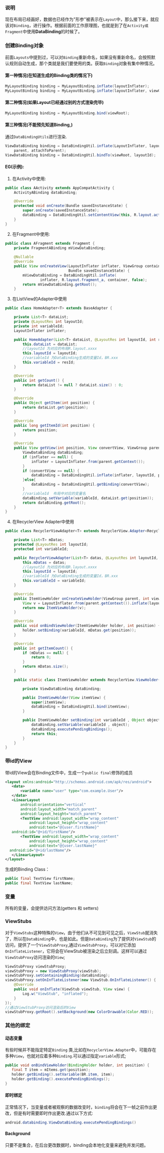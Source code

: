 ### 说明

现在布局已经画好，数据也已经作为"形参"被表示在`Layout`中，那么接下来，就应该对`Binding`，进行操作。根据前面的工作原理图，也就是到了在`Activity或Fragment`中使用**DataBinding**的时候了。

### 创建Binding对象
前面`Layouts`中提到过，可以对`Binding`重新命名，如果没有重新命名，会按照默认规则自动生成，那个类就是我们要使用的类。获取`Binding`对象有集中种情况。

#### 第一种情况(在知道生成的Binding类的情况下)

```java
MyLayoutBinding binding = MyLayoutBinding.inflate(layoutInflater);
MyLayoutBinding binding = MyLayoutBinding.inflate(layoutInflater, viewGroup, false);
```

#### 第二种情况(如果Layout已经通过别的方式渲染完毕)

```java
MyLayoutBinding binding = MyLayoutBinding.bind(viewRoot);
```

#### 第三种情况(不能预先知道Binding,)
通过`DataBindingUtils`进行渲染.

```java
ViewDataBinding binding = DataBindingUtil.inflate(LayoutInflater, layoutId,
    parent, attachToParent);
ViewDataBinding binding = DataBindingUtil.bindTo(viewRoot, layoutId);
```

#### EG(示例):

1. 在Activity中使用:

```java
public class AActivity extends AppCompatActivity {
    ActivityABinding dataBinding;

    @Override
    protected void onCreate(Bundle savedInstanceState) {
        super.onCreate(savedInstanceState);
        dataBinding = DataBindingUtil.setContentView(this, R.layout.activity_a);
    }
}
```

2. 在Fragment中使用:

```java
public class AFragment extends Fragment {
    private FragmentABinding mViewDataBinding;
    
    @Nullable
    @Override
    public View onCreateView(LayoutInflater inflater, ViewGroup container,
                             Bundle savedInstanceState) {
        mViewDataBinding = DataBindingUtil.inflate(
                inflater, R.layout.fragment_a, container, false);
        return mViewDataBinding.getRoot();
    }
```

3. 在ListView的Adapter中使用

```java
public class HomeAdapter<T> extends BaseAdapter {

    private List<T> dataList;
    private @LayoutRes int layoutId;
    private int variableId;
    LayoutInflater inflater;

    public HomeAdapter(List<T> dataList, @LayoutRes int layoutId, int resId) {
        this.dataList = dataList;
        //layoutId 为对应的布局R.layout.xxxx
        this.layoutId = layoutId;
        //variableId 为DataBinding生成的变量Id，BR.xxx
        this.variableId = resId;
    }

    @Override
    public int getCount() {
        return dataList != null ? dataList.size() : 0;
    }

    @Override
    public Object getItem(int position) {
        return dataList.get(position);
    }

    @Override
    public long getItemId(int position) {
        return position;
    }

    @Override
    public View getView(int position, View convertView, ViewGroup parent) {
        ViewDataBinding dataBinding;
        if (inflater == null) {
            inflater = LayoutInflater.from(parent.getContext());
        }
        if (convertView == null) {
            dataBinding = DataBindingUtil.inflate(inflater, layoutId, parent, false);
        }else{
            dataBinding = DataBindingUtil.getBinding(convertView);
        }
        //variableId  布局中对应的变量名
        dataBinding.setVariable(variableId, dataList.get(position));
        return dataBinding.getRoot();
    }
}
```

4. 在RecyclerView Adapter中使用 

```java
public class RecyclerViewAdapter<T> extends RecyclerView.Adapter<RecyclerViewAdapter.ItemViewHolder>{

    private List<T> mDatas;
    protected @LayoutRes int layoutId;
    protected int variableId;

    public RecyclerViewAdapter(List<T> datas, @LayoutRes int layoutId, int variableId) {
        this.mDatas = datas;
        //layoutId 为对应的布局R.layout.xxxx
        this.layoutId = layoutId;
        //variableId 为DataBinding生成的变量Id，BR.xxx
        this.variableId = variableId;
    }

    @Override
    public ItemViewHolder onCreateViewHolder(ViewGroup parent, int viewType) {
        View v = LayoutInflater.from(parent.getContext()).inflate(layoutId, parent, false);
        return new ItemViewHolder(v);
    }

    @Override
    public void onBindViewHolder(ItemViewHolder holder, int position) {
        holder.setBinding(variableId, mDatas.get(position));
    }

    @Override
    public int getItemCount() {
        if (mDatas == null) {
            return 0;
        }
        return mDatas.size();
    }

    public static class ItemViewHolder extends RecyclerView.ViewHolder{

        private ViewDataBinding dataBinding;

        public ItemViewHolder(View itemView) {
            super(itemView);
            dataBinding = DataBindingUtil.bind(itemView);
        }

        public ItemViewHolder setBinding(int variableId , Object object){
            dataBinding.setVariable(variableId , object);
            dataBinding.executePendingBindings();
            return this;
        }
    }
}
```

### 带id的View
带id的View会在Binding文件中，生成一个`public final`修饰的成员

```xml
<layout xmlns:android="http://schemas.android.com/apk/res/android">
   <data>
       <variable name="user" type="com.example.User"/>
   </data>
   <LinearLayout
       android:orientation="vertical"
       android:layout_width="match_parent"
       android:layout_height="match_parent">
       <TextView android:layout_width="wrap_content"
           android:layout_height="wrap_content"
           android:text="@{user.firstName}"
   android:id="@+id/firstName"/>
       <TextView android:layout_width="wrap_content"
           android:layout_height="wrap_content"
           android:text="@{user.lastName}"
  android:id="@+id/lastName"/>
   </LinearLayout>
</layout>
```

生成的Binding Class：  

```java
public final TextView firstName;
public final TextView lastName;
```

### 变量
所有的变量，会提供访问方法(getters 和 setters)

### ViewStubs
对于`ViewStubs`这种特殊的`View`，由于他们从不可见到可见之后，`ViewStub`就消失了，所以在`DataBinding`中，也是如此。但是`DataBinding`为了提供对`ViewStub`的访问，提供了一个`ViewStubProxy`,通过`ViewStubProxy`，可以对它添加`OnInflateListener`，它将会在ViewStub被渲染之后立刻调。这样可以通过`ViewStubProxy`访问渲染的`View`;

```java
ViewStubProxy viewStubProxy;
viewStubProxy = new ViewStubProxy(viewStub);
viewStubProxy.setContainingBinding(dataBinding);
viewStubProxy.setOnInflateListener(new ViewStub.OnInflateListener() {
    @Override
    public void onInflate(ViewStub viewStub, View view) {
        Log.w("ViewStub", "inflated");
    }
});
//通过ViewStubProxy访问渲染后的View
viewStubProxy.getRoot().setBackground(new ColorDrawable(Color.RED));
```

### 其他的绑定
#### 动态变量
有些时候并不能指定特定`Binding` 类,比如在`RecyclerView.Adapter`中，可能存在多种`View`，也就对应着多种`Binding`.可以通过指定`variable`形式;  

```java
public void onBindViewHolder(BindingHolder holder, int position) {
   final T item = mItems.get(position);
   holder.getBinding().setVariable(BR.item, item);
   holder.getBinding().executePendingBindings();
}
```

#### 即时绑定
正常情况下，当变量或者被观察的数据改变时，`binding`将会在下一帧之前作出更改，但是有时需要即时作出更改.通过以下方式:  

```java
android.databinding.ViewDataBinding.executePendingBindings()
```

#### Background
只要不是集合，在后台更改数据时，binding会本地化变量来避免并发问题。


